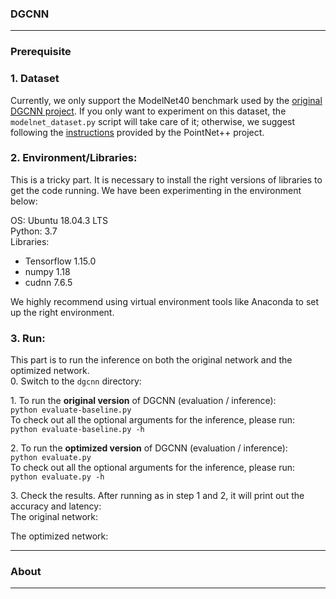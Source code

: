### DGCNN
------------

### Prerequisite
### 1. Dataset
Currently, we only support the ModelNet40 benchmark used by the [original DGCNN project](https://github.com/WangYueFt/dgcnn). 
If you only want to experiment on this dataset, the ```modelnet_dataset.py``` script will take care of it; otherwise, we suggest following the [instructions](https://github.com/charlesq34/pointnet2#prepare-your-own-data) provided by the PointNet++ project.

### 2. Environment/Libraries:
This is a tricky part. It is necessary to install the right versions of libraries to get the code running.
We have been experimenting in the environment below:

OS: Ubuntu 18.04.3 LTS <br>
Python: 3.7 <br>
Libraries:
- Tensorflow 1.15.0 
- numpy 1.18
- cudnn 7.6.5

We highly recommend using virtual environment tools like Anaconda to set up the right environment. 

### 3. Run:
This part is to run the inference on both the original network and the optimized network. <br>
0\. Switch to the ```dgcnn``` directory: <br>

1\. To run the **original version** of DGCNN (evaluation / inference): <br>
```python evaluate-baseline.py ``` <br>
To check out all the optional arguments for the inference, please run: <br>
```python evaluate-baseline.py -h```

2\. To run the **optimized version** of DGCNN (evaluation / inference): <br>
```python evaluate.py ``` <br>
To check out all the optional arguments for the inference, please run: <br>
```python evaluate.py -h```

3\. Check the results. After running as in step 1 and 2, it will print out the accuracy and latency: <br>
The original network: <br>

The optimized network: <br>

------------

### About
------------

